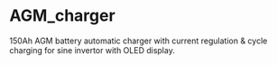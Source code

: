 # AGM_charger
150Ah AGM battery automatic charger with current regulation &amp; cycle charging for sine invertor with OLED display.
